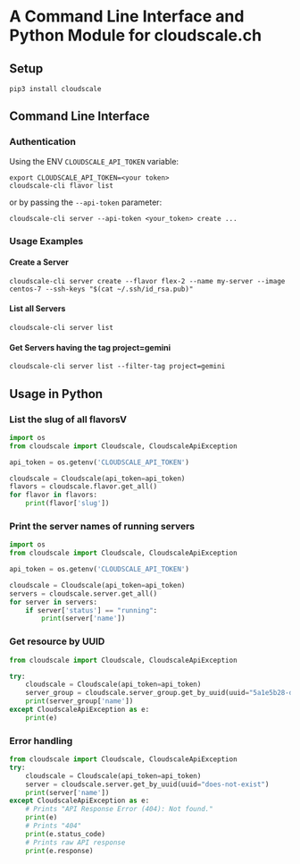# A Command Line Interface and Python Module for cloudscale.ch

## Setup
~~~
pip3 install cloudscale
~~~

## Command Line Interface

### Authentication

Using the ENV `CLOUDSCALE_API_TOKEN` variable:

~~~
export CLOUDSCALE_API_TOKEN=<your token>
cloudscale-cli flavor list
~~~

or by passing the `--api-token` parameter:

~~~
cloudscale-cli server --api-token <your_token> create ...
~~~

### Usage Examples

#### Create a Server

~~~
cloudscale-cli server create --flavor flex-2 --name my-server --image centos-7 --ssh-keys "$(cat ~/.ssh/id_rsa.pub)"
~~~

#### List all Servers

~~~
cloudscale-cli server list
~~~

#### Get Servers having the tag project=gemini

~~~
cloudscale-cli server list --filter-tag project=gemini
~~~

## Usage in Python

### List the slug of all flavorsV
~~~python
import os
from cloudscale import Cloudscale, CloudscaleApiException

api_token = os.getenv('CLOUDSCALE_API_TOKEN')

cloudscale = Cloudscale(api_token=api_token)
flavors = cloudscale.flavor.get_all()
for flavor in flavors:
    print(flavor['slug'])
~~~

### Print the server names of running servers
~~~python
import os
from cloudscale import Cloudscale, CloudscaleApiException

api_token = os.getenv('CLOUDSCALE_API_TOKEN')

cloudscale = Cloudscale(api_token=api_token)
servers = cloudscale.server.get_all()
for server in servers:
    if server['status'] == "running":
        print(server['name'])
~~~

### Get resource by UUID
~~~python
from cloudscale import Cloudscale, CloudscaleApiException

try:
    cloudscale = Cloudscale(api_token=api_token)
    server_group = cloudscale.server_group.get_by_uuid(uuid="5a1e5b28-d354-47a8-bfb2-01b048c20204")
    print(server_group['name'])
except CloudscaleApiException as e:
    print(e)
~~~

### Error handling
~~~python
from cloudscale import Cloudscale, CloudscaleApiException
try:
    cloudscale = Cloudscale(api_token=api_token)
    server = cloudscale.server.get_by_uuid(uuid="does-not-exist")
    print(server['name'])
except CloudscaleApiException as e:
    # Prints "API Response Error (404): Not found."
    print(e)
    # Prints "404"
    print(e.status_code)
    # Prints raw API response
    print(e.response)
~~~
